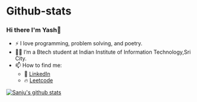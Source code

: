 # Github-stats
### Hi there I'm Yash👋

- :zap: I love programming, problem solving, and poetry.
- 👨‍🎓 I’m a Btech student at Indian Institute of Information Technology,Sri City.
- 📫 How to find me: 
  - :office: [LinkedIn](https://www.linkedin.com/in/sanju-sabu-9a757a203/)
  - 🔥 [Leetcode](https://leetcode.com/sanjusabu066/)


[![Sanju's github stats](https://github-readme-stats.vercel.app/api?username=sanjusabu&count_private=true&show_icons=true&theme=radical&hide_rank=false)](https://github.com/anuraghazra/github-readme-stats)
